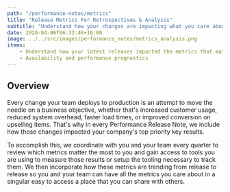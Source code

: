 ```yaml
---
path: "/performance-notes/metrics"
title: "Release Metrics For Retrospectives & Analysis"
subtitle: "Understand how your changes are impacting what you care about"
date: 2020-04-06T06:33:46+10:00
image: ../../src/images/performance_notes/metrics_analysis.png
items:
    - Understand how your latest releases impacted the metrics that matter to you
    - Availability and performance prognostics
---
```


## Overview

Every change your team deploys to production is an attempt to move the needle
on a business objective, whether that's increased customer usage, reduced system
overhead, faster load times, or improved conversion on upselling items. That's why
in every Performance Release Note, we include how those changes impacted your
company's top priority key results.

To accomplish this, we coordinate with you and your team every quarter to review
which metrics matter the most to you and gain access to tools you are using to measure
those results or setup the tooling necessary to track them. We then incorporate how
these metrics are trending from release to release so you and your team can have all
the metrics you care about in a singular easy to access a place that you can share with
others.
